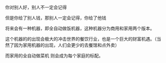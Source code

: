 你对别人好，别人不一定会记得

但是你给了别人钱，那别人一定会记得，你给了他钱

将来会有一种机器，即全自动做饭机器，这种机器分为商用和家用两个版本。

这个机器的的出现会极大的冲击世界的餐饮行业，也是一个巨大的财富机遇。（当然了因为家用机器的出现，人们会更少的去餐馆和点外卖）

而家用的全自动做菜机 则会成为每个家庭的标配。